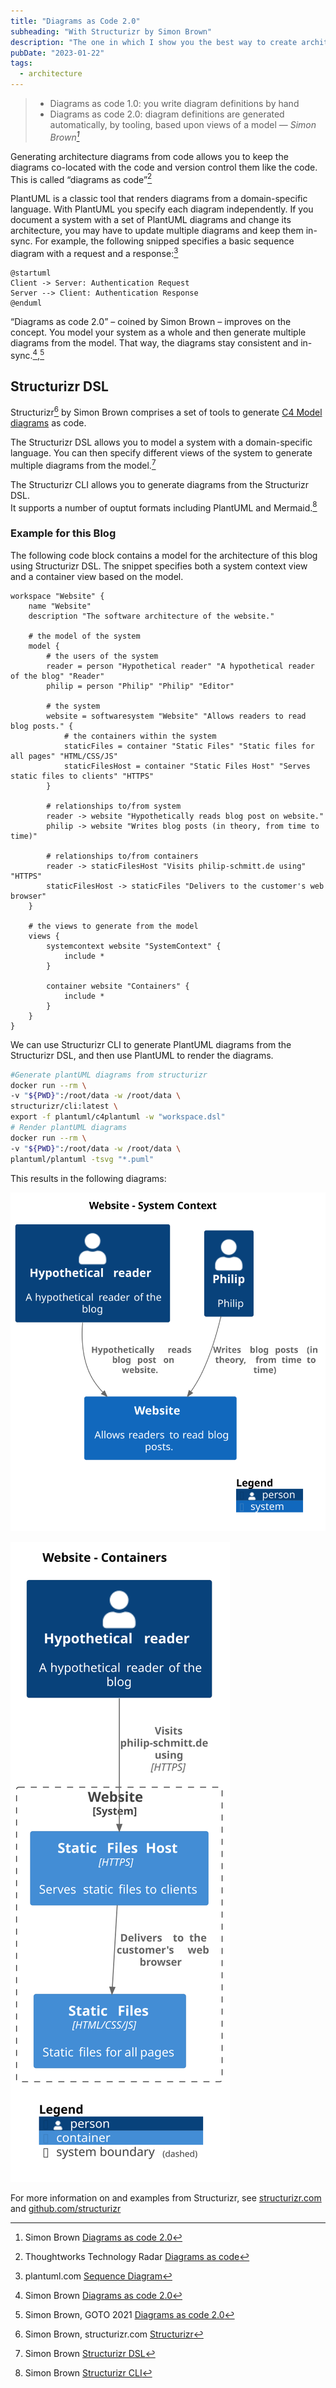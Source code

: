 ```yaml
---
title: "Diagrams as Code 2.0"
subheading: "With Structurizr by Simon Brown"
description: "The one in which I show you the best way to create architecture diagrams."
pubDate: "2023-01-22"
tags:
  - architecture
---
```


> * Diagrams as code 1.0: you write diagram definitions by hand
> * Diagrams as code 2.0: diagram definitions are generated automatically, by tooling, based upon views of a model
> — <cite>Simon Brown[^1]</cite>

[^1]: Simon Brown [Diagrams as code 2.0](https://dev.to/simonbrown/diagrams-as-code-2-0-82k)

Generating architecture diagrams from code allows you to keep the diagrams co-located with the code and version control them like the code. This is called “diagrams as code”[^2]

[^2]: Thoughtworks Technology Radar [Diagrams as code](https://www.thoughtworks.com/radar/techniques/diagrams-as-code)

PlantUML is a classic tool that renders diagrams from a domain-specific language.
With PlantUML you specify each diagram independently.
If you document a system with a set of PlantUML diagrams and change its architecture,
you may have to update multiple diagrams and keep them in-sync.
For example, the following snipped specifies a basic sequence diagram with a request and a response:[^3]

[^3]: plantuml.com [Sequence Diagram](https://plantuml.com/sequence-diagram)

```plantUML
@startuml
Client -> Server: Authentication Request
Server --> Client: Authentication Response
@enduml
```

“Diagrams as code 2.0” – coined by Simon Brown – improves on the concept.
You model your system as a whole and then generate multiple diagrams from the model. That way, the diagrams stay consistent and in-sync.[^4],[^5]

[^4]: Simon Brown [Diagrams as code 2.0](https://dev.to/simonbrown/diagrams-as-code-2-0-82k)
[^5]: Simon Brown, GOTO 2021 [Diagrams as code 2.0](https://www.youtube.com/watch?v=Za1-v4Zkq5E)

## Structurizr DSL

Structurizr[^6] by Simon Brown comprises a set of tools to generate [C4 Model diagrams](/blog/2023-01-21_c4_model_diagrams/) as code.

[^6]: Simon Brown, structurizr.com [Structurizr](https://structurizr.com)

The Structurizr DSL allows you to model a system with a domain-specific language. You can then specify different views of the system to generate multiple diagrams from the model.[^7]

[^7]: Simon Brown [Structurizr DSL](https://github.com/structurizr/dsl)

The Structurizr CLI allows you to generate diagrams from the Structurizr DSL.  
It supports a number of ouptut formats including PlantUML and Mermaid.[^8]

[^8]: Simon Brown [Structurizr CLI](https://github.com/structurizr/cli)

### Example for this Blog

The following code block contains a model for the architecture of this blog using Structurizr DSL. The snippet specifies both a system context view and a container view based on the model.

```
workspace "Website" {
    name "Website"
    description "The software architecture of the website."

    # the model of the system
    model {
        # the users of the system
        reader = person "Hypothetical reader" "A hypothetical reader of the blog" "Reader"
        philip = person "Philip" "Philip" "Editor"

        # the system
        website = softwaresystem "Website" "Allows readers to read blog posts." {
            # the containers within the system
            staticFiles = container "Static Files" "Static files for all pages" "HTML/CSS/JS"
            staticFilesHost = container "Static Files Host" "Serves static files to clients" "HTTPS"
        }

        # relationships to/from system
        reader -> website "Hypothetically reads blog post on website."
        philip -> website "Writes blog posts (in theory, from time to time)"

        # relationships to/from containers
        reader -> staticFilesHost "Visits philip-schmitt.de using" "HTTPS"
        staticFilesHost -> staticFiles "Delivers to the customer's web browser"
    }

    # the views to generate from the model
    views {
        systemcontext website "SystemContext" {
            include *
        }

        container website "Containers" {
            include *
        }
    }
}
```

We can use Structurizr CLI to generate PlantUML diagrams from the Structurizr DSL, and then use PlantUML to render the diagrams.

```sh
#Generate plantUML diagrams from structurizr
docker run --rm \
-v "${PWD}":/root/data -w /root/data \
structurizr/cli:latest \
export -f plantuml/c4plantuml -w "workspace.dsl"
# Render plantUML diagrams
docker run --rm \
-v "${PWD}":/root/data -w /root/data \
plantuml/plantuml -tsvg "*.puml"
```

This results in the following diagrams:

![System context diagram of this blog: a hypothetical reader reads blog posts on the website, while I write blog posts from time to time.](./images/c4-website-context.svg)

![Container diagram of this blog: static files (HTML, CSS, JS) served from static files host via HTTPS.](./images/c4-website-containers.svg)

For more information on and examples from Structurizr, see [structurizr.com](https://structurizr.com) and [github.com/structurizr](https://github.com/structurizr)
